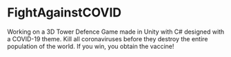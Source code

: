 # FightAgainstCOVID
Working on a 3D Tower Defence Game made in Unity with C# designed with a COVID-19 theme. Kill all coronaviruses before they destroy the entire population of the world. If you win, you obtain the vaccine!

